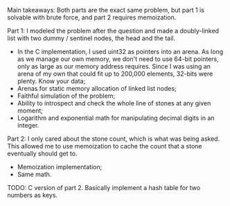 Main takeaways:
Both parts are the exact same problem, but part 1 is solvable with brute force, and part 2 requires memoization.

Part 1:
I modeled the problem after the question and made a doubly-linked list with two dummy / sentinel nodes, the head and the tail.
- In the C implementation, I used uint32 as pointers into an arena. As long as we manage our own memory, we don't need to use 64-bit pointers, only as large as our memory address requires. Since I was using an arena of my own that could fit up to 200,000 elements, 32-bits were plenty. Know your data;
- Arenas for static memory allocation of linked list nodes;
- Faithful simulation of the problem;
- Ability to introspect and check the whole line of stones at any given moment;
- Logarithm and exponential math for manipulating decimal digits in an integer.

Part 2:
I only cared about the stone count, which is what was being asked. This allowed me to use memoization to cache the count that a stone eventually should get to.
- Memoization implementation;
- Same math.

TODO:
C version of part 2. Basically implement a hash table for two numbers as keys.
